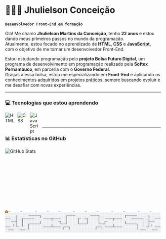# 👨🏻‍💻 Jhulielson Conceição 

**`Desenvolvedor Front-End em formação`**

Olá! Me chamo **Jhulielson Martins da Conceição**, tenho **22 anos** e estou dando meus primeiros passos no mundo da programação.  
Atualmente, estou focado no aprendizado de **HTML**, **CSS** e **JavaScript**, com o objetivo de me tornar um desenvolvedor Front-End.  

Estou estudando programação pelo **projeto Bolsa Futuro Digital**, um programa de desenvolvimento em programação realizado pela **Softex Pernambuco**, em parceria com o **Governo Federal**.  
Graças a essa bolsa, estou me especializando em **Front-End** e aplicando os conhecimentos adquiridos em projetos práticos, sempre buscando evoluir e me desafiar com novas experiências.  

---

### 💻 Tecnologias que estou aprendendo

<img 
    align="left" 
    alt="HTML"
    title="HTML" 
    width="30px" 
    style="padding-right: 10px;" 
    src="https://cdn.jsdelivr.net/gh/devicons/devicon@latest/icons/html5/html5-original.svg" 
/>
<img 
    align="left" 
    alt="CSS" 
    title="CSS"
    width="30px" 
    style="padding-right: 10px;" 
    src="https://cdn.jsdelivr.net/gh/devicons/devicon@latest/icons/css3/css3-original.svg" 
/>
<img 
    align="left" 
    alt="JavaScript" 
    title="JavaScript"
    width="30px" 
    style="padding-right: 10px;" 
    src="https://cdn.jsdelivr.net/gh/devicons/devicon@latest/icons/javascript/javascript-original.svg" 
/>

<br/>
<br/>

---

### 📊 Estatísticas no GitHub

<p>
  <img 
    align="left" 
    alt="GitHub Stats" 
    height="200" 
    style="padding-right: 10px;" 
    src="https://github-readme-stats.vercel.app/api?username=Jhulio27&show_icons=true&theme=tokyonight&include_all_commits=true&locale-pt-br" 
  />
</p>
<picture>
  <source media="(prefers-color-scheme: dark)" srcset="https://raw.githubusercontent.com/Jhulio27/Jhulio27/output/pacman-contribution-graph-dark.svg">
  <source media="(prefers-color-scheme: light)" srcset="https://raw.githubusercontent.com/Jhulio27/Jhulio27/output/pacman-contribution-graph.svg">
  <img alt="pacman contribution graph" src="https://raw.githubusercontent.com/Jhulio27/Jhulio27/output/pacman-contribution-graph.svg">
</picture>

